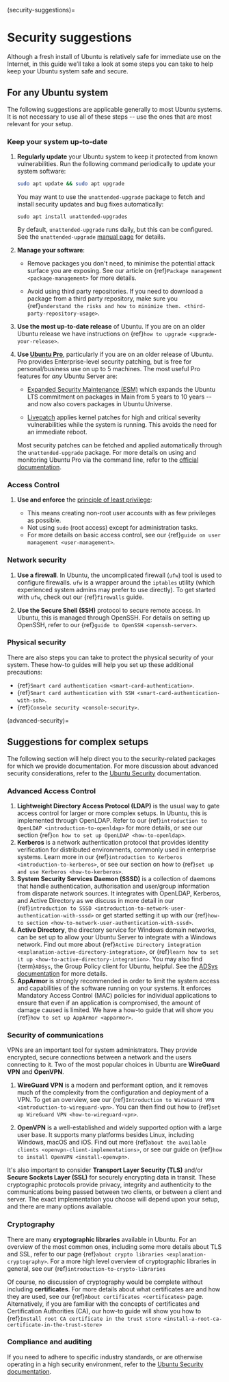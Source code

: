 (security-suggestions)=
# Security suggestions

Although a fresh install of Ubuntu is relatively safe for immediate use on the
Internet, in this guide we’ll take a look at some steps you can take to help
keep your Ubuntu system safe and secure.

## For any Ubuntu system

The following suggestions are applicable generally to most Ubuntu systems. It
is not necessary to use all of these steps -- use the ones that are most
relevant for your setup.

### Keep your system up-to-date

1. **Regularly update** your Ubuntu system to keep it protected from known
   vulnerabilities. Run the following command periodically to update your
   system software:

   ```bash
   sudo apt update && sudo apt upgrade
   ```

   You may want to use the `unattended-upgrade` package to fetch and install
   security updates and bug fixes automatically:

   ```
   sudo apt install unattended-upgrades
   ```

   By default, `unattended-upgrade` runs daily, but this can be configured. See
   the `unattended-upgrade`
   [manual page](https://manpages.ubuntu.com/manpages/noble/en/man8/unattended-upgrades.8.html)
   for details.

1. **Manage your software**:

   * Remove packages you don't need, to minimise the potential attack surface
     you are exposing. See our article on
     {ref}`Package management <package-management>` for more details.

   * Avoid using third party repositories. If you need to download a package
     from a third party repository, make sure you
     {ref}`understand the risks and how to minimize them. <third-party-repository-usage>`.

1. **Use the most up-to-date release** of Ubuntu. If you are on an older Ubuntu
   release we have instructions on {ref}`how to upgrade <upgrade-your-release>`.
 
1. **Use [Ubuntu Pro](https://ubuntu.com/pro)**, particularly if you are on an
   older release of Ubuntu. Pro provides Enterprise-level security patching,
   but is free for personal/business use on up to 5 machines. The most useful
   Pro features for *any* Ubuntu Server are:

   * [Expanded Security Maintenance (ESM)](https://ubuntu.com/security/esm)
     which expands the Ubuntu LTS commitment on packages in Main from 5 years
     to 10 years -- and now also covers packages in Ubuntu Universe.
   
   * [Livepatch](https://ubuntu.com/security/livepatch) applies kernel patches
     for high and critical severity vulnerabilities while the system is running.
     This avoids the need for an immediate reboot.

   Most security patches can be fetched and applied automatically through the
   `unattended-upgrade` package. For more details on using and monitoring
   Ubuntu Pro via the command line, refer to the
   [official documentation](https://canonical-ubuntu-pro-client.readthedocs-hosted.com/en/latest/).

### Access Control

1. **Use and enforce** the
   [principle of least privilege](https://en.wikipedia.org/wiki/Principle_of_least_privilege):

   * This means creating non-root user accounts with as few privileges as possible.
   * Not using `sudo` (root access) except for administration tasks.
   * For more details on basic access control, see our {ref}`guide on user management <user-management>`.

### Network security

1. **Use a firewall**. In Ubuntu, the uncomplicated firewall (`ufw`) tool is
   used to configure firewalls. `ufw` is a wrapper around the `iptables` utility
   (which experienced system admins may prefer to use directly). To get started
   with `ufw`, check out our {ref}`firewalls` guide.

1. **Use the Secure Shell (SSH)** protocol to secure remote access. In Ubuntu,
   this is managed through OpenSSH. For details on setting up OpenSSH, refer to
   our {ref}`guide to OpenSSH <openssh-server>`. 

### Physical security

There are also steps you can take to protect the physical security of your
system. These how-to guides will help you set up these additional precautions:

* {ref}`Smart card authentication <smart-card-authentication>`.
* {ref}`Smart card authentication with SSH <smart-card-authentication-with-ssh>`.
* {ref}`Console security <console-security>`.


(advanced-security)=
## Suggestions for complex setups

The following section will help direct you to the security-related packages for
which we provide documentation. For more discussion about advanced security
considerations, refer to the [Ubuntu Security](https://ubuntu.com/security)
documentation. 

### Advanced Access Control

1. **Lightweight Directory Access Protocol (LDAP)** is the usual way to gate
   access control for larger or more complex setups. In Ubuntu, this is
   implemented through OpenLDAP. Refer to our
   {ref}`introduction to OpenLDAP <introduction-to-openldap>`
   for more details, or see our section
   {ref}`on how to set up OpenLDAP <how-to-openldap>`.
1. **Kerberos** is a network authentication protocol that provides identity
   verification for distributed environments, commonly used in enterprise
   systems. Learn more in our
   {ref}`introduction to Kerberos <introduction-to-kerberos>`, or see our
   section on how to {ref}`set up and use Kerberos <how-to-kerberos>`.
1. **System Security Services Daemon (SSSD)** is a collection of daemons that
   handle authentication, authorisation and user/group information from
   disparate network sources. It integrates with OpenLDAP, Kerberos, and
   Active Directory as we discuss in more detail in our
   {ref}`introduction to SSSD <introduction-to-network-user-authentication-with-sssd>`
   or get started setting it up with our
   {ref}`how-to section <how-to-network-user-authentication-with-sssd>`.
1. **Active Directory**, the directory service for Windows domain networks, can
   be set up to allow your Ubuntu Server to integrate with a Windows network.
   Find out more about
   {ref}`Active Directory integration <explanation-active-directory-integration>`,
   or {ref}`learn how to set it up <how-to-active-directory-integration>`.
   You may also find {term}`ADSys`, the Group Policy client for Ubuntu, helpful. See
   the [ADSys documentation](https://documentation.ubuntu.com/adsys/en/latest/)
   for more details.
1. **AppArmor** is strongly recommended in order to limit the system access and
   capabilities of the software running on your systems. It enforces Mandatory
   Access Control (MAC) policies for individual applications to ensure that
   even if an application is compromised, the amount of damage caused is
   limited. We have a how-to guide that will show you
   {ref}`how to set up AppArmor <apparmor>`.

### Security of communications

VPNs are an important tool for system administrators. They provide encrypted,
secure connections between a network and the users connecting to it. Two of the
most popular choices in Ubuntu are **WireGuard VPN** and **OpenVPN**.

1. **WireGuard VPN** is a modern and performant option, and it removes much of
   the complexity from the configuration and deployment of a VPN. To get an
   overview, see our
   {ref}`Introduction to WireGuard VPN <introduction-to-wireguard-vpn>`. You
   can then find out how to {ref}`set up WireGuard VPN <how-to-wireguard-vpn>`.

1. **OpenVPN** is a well-established and widely supported option with a large
   user base. It supports many platforms besides Linux, including Windows,
   macOS and iOS. Find out more
   {ref}`about the available clients <openvpn-client-implementations>`, or see
   our guide on {ref}`how to install OpenVPN <install-openvpn>`.

It's also important to consider **Transport Layer Security (TLS)** and/or
**Secure Sockets Layer (SSL)** for securely encrypting data in transit. These
cryptographic protocols provide privacy, integrity and authenticity to the
communications being passed between two clients, or between a client and server.
The exact implementation you choose will depend upon your setup, and there are
many options available.

### Cryptography

There are many **cryptographic libraries** available in Ubuntu. For an overview
of the most common ones, including some more details about TLS and SSL, refer
to our page {ref}`about crypto libraries <explanation-cryptography>`. For a
more high level overview of cryptographic libraries in general, see our
{ref}`introduction-to-crypto-libraries`

Of course, no discussion of cryptography would be complete without including
**certificates**. For more details about what certificates are and how they are
used, see our {ref}`About certificates <certificates>` page. Alternatively,
if you are familiar with the concepts of certificates and Certification
Authorities (CA), our how-to guide will show you how to
{ref}`Install root CA certificate in the trust store <install-a-root-ca-certificate-in-the-trust-store>`

### Compliance and auditing

If you need to adhere to specific industry standards, or are otherwise operating
in a high security environment, refer to the
[Ubuntu Security documentation](https://ubuntu.com/security/compliance-automation).




